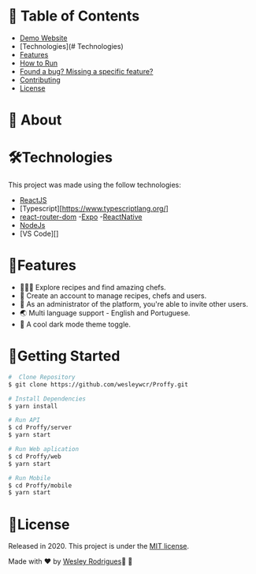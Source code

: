 # 📌 Table of Contents
* [Demo Website](#eyes-demo-website)   
* [Technologies](# ️Technologies)
* [Features](#rocket-features)
* [How to Run](#construction_worker-how-to-run)
* [Found a bug? Missing a specific feature?](#bug-issues)
* [Contributing](#tada-contributing)
* [License](#closed_book-license)

# 📕 About


# 🛠️Technologies


This project was made using the follow technologies:

- [ReactJS](https://reactjs.org/)
- [Typescript][https://www.typescriptlang.org/]
- [react-router-dom](https://github.com/ReactTraining/react-router)
-[Expo]()
-[ReactNative]()
- [NodeJs]()
- [VS Code][]


# 🚀Features


* 👩🏽‍🍳 Explore recipes and find amazing chefs.
*  🍕 Create an account to manage recipes, chefs and users.
* 📨  As an administrator of the platform, you're able to invite other users.
* 🌏  Multi language support - English and Portuguese.
* 🎨  A cool dark mode theme toggle.



# 🏃Getting Started
```sh
#  Clone Repository
$ git clone https://github.com/wesleywcr/Proffy.git 
```
```sh
# Install Dependencies
$ yarn install

# Run API
$ cd Proffy/server
$ yarn start

# Run Web aplication
$ cd Proffy/web
$ yarn start

# Run Mobile
$ cd Proffy/mobile
$ yarn start 
```


# 📝License

Released in 2020.
This project is under the [MIT license](https://github.com/LauraBeatris/foodfy/blob/master/LICENSE).

Made with ❤️  by [Wesley Rodrigues](https://github.com/wesleywcr)🤙 👊